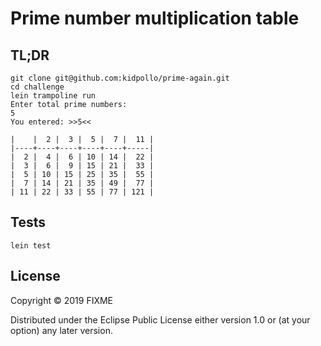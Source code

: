 # Prime number multiplication table


## TL;DR
```
git clone git@github.com:kidpollo/prime-again.git
cd challenge
lein trampoline run
Enter total prime numbers:
5
You entered: >>5<<

|    |  2 |  3 |  5 |  7 |  11 |
|----+----+----+----+----+-----|
|  2 |  4 |  6 | 10 | 14 |  22 |
|  3 |  6 |  9 | 15 | 21 |  33 |
|  5 | 10 | 15 | 25 | 35 |  55 |
|  7 | 14 | 21 | 35 | 49 |  77 |
| 11 | 22 | 33 | 55 | 77 | 121 |

```
## Tests
`lein test`


## License

Copyright © 2019 FIXME

Distributed under the Eclipse Public License either version 1.0 or (at
your option) any later version.
